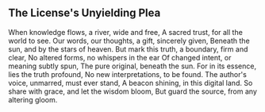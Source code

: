 ## The License's Unyielding Plea

When knowledge flows, a river, wide and free,
A sacred trust, for all the world to see.
Our words, our thoughts, a gift, sincerely given,
Beneath the sun, and by the stars of heaven.
But mark this truth, a boundary, firm and clear,
No altered forms, no whispers in the ear
Of changed intent, or meaning subtly spun,
The pure original, beneath the sun.
For in its essence, lies the truth profound,
No new interpretations, to be found.
The author's voice, unmarred, must ever stand,
A beacon shining, in this digital land.
So share with grace, and let the wisdom bloom,
But guard the source, from any altering gloom.
